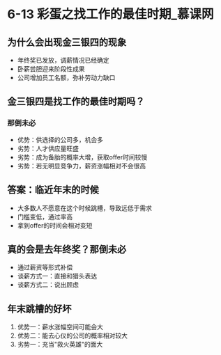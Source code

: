 # 6-13 彩蛋之找工作的最佳时期_慕课网

## 为什么会出现金三银四的现象

- 年终奖已发放，调薪情况已经确定
- 卧薪尝胆迎来阶段性成果
- 公司增加员工名额，弥补劳动力缺口



## 金三银四是找工作的最佳时期吗？

### 那倒未必

- 优势：供选择的公司多，机会多
- 劣势：人才供应量旺盛
- 劣势：成为备胎的概率大增，获取offer时间较慢
- 劣势：若无明显竞争力，薪资涨幅相对不会很高



## 答案：临近年末的时候

- 大多数人不愿意在这个时候跳槽，导致远低于需求
- 门槛变低，通过率高
- 拿到offer的时间会相对变短



## 真的会是去年终奖？那倒未必

- 通过薪资等形式补偿
- 谈薪方式一：直接和猎头表达
- 谈薪方式二：说出顾虑



## 年末跳槽的好坏

1. 优势一：薪水涨幅空间可能会大
2. 优势二：能去心仪的公司的概率相对较大
3. 劣势一：充当"救火英雄"的面大